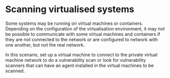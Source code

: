 # Scanning virtualised systems

Some systems may be running on virtual machines or containers. Depending on the configuration of the virtualisation environment, it may not be possible to communicate with some virtual machines and containers if they are not connected to the network or are configured to network with one another, but not the real network. 

In this scenario, set up a virtual machine to connect to the private virtual machine network to do a vulnerability scan or look for vulnerability scanners that can have an agent installed in the virtual machines to be scanned.
